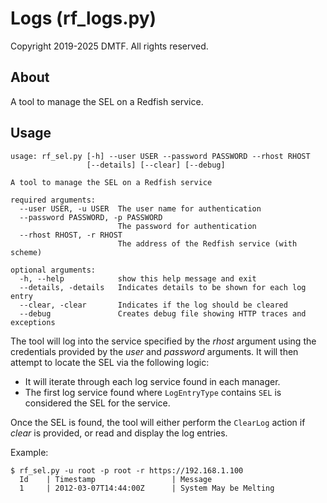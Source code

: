 # Logs (rf_logs.py)

Copyright 2019-2025 DMTF.  All rights reserved.

## About

A tool to manage the SEL on a Redfish service.

## Usage

```
usage: rf_sel.py [-h] --user USER --password PASSWORD --rhost RHOST
                 [--details] [--clear] [--debug]

A tool to manage the SEL on a Redfish service

required arguments:
  --user USER, -u USER  The user name for authentication
  --password PASSWORD, -p PASSWORD
                        The password for authentication
  --rhost RHOST, -r RHOST
                        The address of the Redfish service (with scheme)

optional arguments:
  -h, --help            show this help message and exit
  --details, -details   Indicates details to be shown for each log entry
  --clear, -clear       Indicates if the log should be cleared
  --debug               Creates debug file showing HTTP traces and exceptions
```

The tool will log into the service specified by the *rhost* argument using the credentials provided by the *user* and *password* arguments.
It will then attempt to locate the SEL via the following logic:

* It will iterate through each log service found in each manager.
* The first log service found where `LogEntryType` contains `SEL` is considered the SEL for the service.

Once the SEL is found, the tool will either perform the `ClearLog` action if *clear* is provided, or read and display the log entries.

Example:

```
$ rf_sel.py -u root -p root -r https://192.168.1.100
  Id    | Timestamp                 | Message
  1     | 2012-03-07T14:44:00Z      | System May be Melting
```
